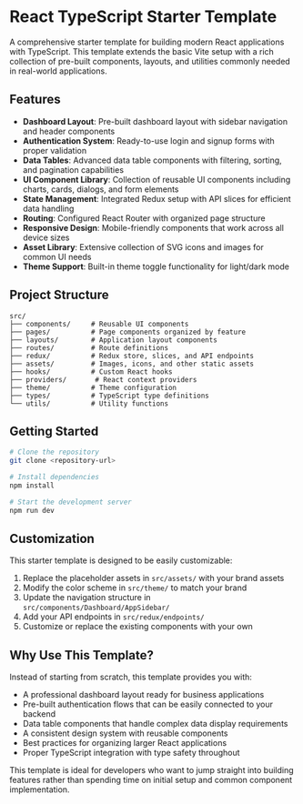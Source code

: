 # React TypeScript Starter Template

A comprehensive starter template for building modern React applications with TypeScript. This template extends the basic Vite setup with a rich collection of pre-built components, layouts, and utilities commonly needed in real-world applications.

## Features

- **Dashboard Layout**: Pre-built dashboard layout with sidebar navigation and header components
- **Authentication System**: Ready-to-use login and signup forms with proper validation
- **Data Tables**: Advanced data table components with filtering, sorting, and pagination capabilities
- **UI Component Library**: Collection of reusable UI components including charts, cards, dialogs, and form elements
- **State Management**: Integrated Redux setup with API slices for efficient data handling
- **Routing**: Configured React Router with organized page structure
- **Responsive Design**: Mobile-friendly components that work across all device sizes
- **Asset Library**: Extensive collection of SVG icons and images for common UI needs
- **Theme Support**: Built-in theme toggle functionality for light/dark mode

## Project Structure

```
src/
├── components/     # Reusable UI components
├── pages/          # Page components organized by feature
├── layouts/        # Application layout components
├── routes/         # Route definitions
├── redux/          # Redux store, slices, and API endpoints
├── assets/         # Images, icons, and other static assets
├── hooks/          # Custom React hooks
├── providers/       # React context providers
├── theme/          # Theme configuration
├── types/          # TypeScript type definitions
└── utils/          # Utility functions
```

## Getting Started

```bash
# Clone the repository
git clone <repository-url>

# Install dependencies
npm install

# Start the development server
npm run dev
```

## Customization

This starter template is designed to be easily customizable:

1. Replace the placeholder assets in `src/assets/` with your brand assets
2. Modify the color scheme in `src/theme/` to match your brand
3. Update the navigation structure in `src/components/Dashboard/AppSidebar/`
4. Add your API endpoints in `src/redux/endpoints/`
5. Customize or replace the existing components with your own

## Why Use This Template?

Instead of starting from scratch, this template provides you with:

- A professional dashboard layout ready for business applications
- Pre-built authentication flows that can be easily connected to your backend
- Data table components that handle complex data display requirements
- A consistent design system with reusable components
- Best practices for organizing larger React applications
- Proper TypeScript integration with type safety throughout

This template is ideal for developers who want to jump straight into building features rather than spending time on initial setup and common component implementation.
